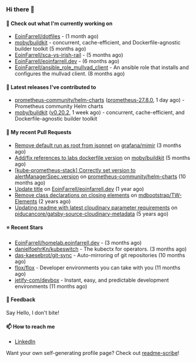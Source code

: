 ### Hi there 👋

#### 👷 Check out what I'm currently working on

- [EoinFarrell/dotfiles](https://github.com/EoinFarrell/dotfiles) -  (1 month ago)
- [moby/buildkit](https://github.com/moby/buildkit) - concurrent, cache-efficient, and Dockerfile-agnostic builder toolkit (5 months ago)
- [EoinFarrell/sca-vs-irish-rail](https://github.com/EoinFarrell/sca-vs-irish-rail) -  (5 months ago)
- [EoinFarrell/eoinfarrell.dev](https://github.com/EoinFarrell/eoinfarrell.dev) -  (6 months ago)
- [EoinFarrell/ansible_role_mullvad_client](https://github.com/EoinFarrell/ansible_role_mullvad_client) - An ansible role that installs and configures the mullvad client. (8 months ago)

#### 🔭 Latest releases I've contributed to

- [prometheus-community/helm-charts](https://github.com/prometheus-community/helm-charts) ([prometheus-27.8.0](https://github.com/prometheus-community/helm-charts/releases/tag/prometheus-27.8.0), 1 day ago) - Prometheus community Helm charts
- [moby/buildkit](https://github.com/moby/buildkit) ([v0.20.2](https://github.com/moby/buildkit/releases/tag/v0.20.2), 1 week ago) - concurrent, cache-efficient, and Dockerfile-agnostic builder toolkit

#### 🔨 My recent Pull Requests

- [Remove default run as root from jsonnet](https://github.com/grafana/mimir/pull/10339) on [grafana/mimir](https://github.com/grafana/mimir) (3 months ago)
- [Add/fix references to labs dockerfile version](https://github.com/moby/buildkit/pull/5447) on [moby/buildkit](https://github.com/moby/buildkit) (5 months ago)
- [[kube-prometheus-stack] Correctly set version to alertManagerSpec.version](https://github.com/prometheus-community/helm-charts/pull/4561) on [prometheus-community/helm-charts](https://github.com/prometheus-community/helm-charts) (10 months ago)
- [Update title](https://github.com/EoinFarrell/eoinfarrell.dev/pull/29) on [EoinFarrell/eoinfarrell.dev](https://github.com/EoinFarrell/eoinfarrell.dev) (1 year ago)
- [Remove class declarations on closing elements](https://github.com/mdbootstrap/TW-Elements/pull/1071) on [mdbootstrap/TW-Elements](https://github.com/mdbootstrap/TW-Elements) (2 years ago)
- [Updating readme with latest cloudinary parameter requirements](https://github.com/piducancore/gatsby-source-cloudinary-metadata/pull/1) on [piducancore/gatsby-source-cloudinary-metadata](https://github.com/piducancore/gatsby-source-cloudinary-metadata) (5 years ago)

#### ⭐ Recent Stars

- [EoinFarrell/homelab.eoinfarrell.dev](https://github.com/EoinFarrell/homelab.eoinfarrell.dev) -  (3 months ago)
- [danielfoehrKn/kubeswitch](https://github.com/danielfoehrKn/kubeswitch) - The kubectx  for operators. (3 months ago)
- [das-kaesebrot/git-sync](https://github.com/das-kaesebrot/git-sync) - Auto-mirroring of git repositories (10 months ago)
- [flox/flox](https://github.com/flox/flox) - Developer environments you can take with you (11 months ago)
- [jetify-com/devbox](https://github.com/jetify-com/devbox) - Instant, easy, and predictable development environments (11 months ago)

#### 💬 Feedback

Say Hello, I don't bite!

#### 📫 How to reach me

- [LinkedIn](https://www.linkedin.com/in/eoinfarrell/)

Want your own self-generating profile page? Check out [readme-scribe](https://github.com/muesli/readme-scribe)!

